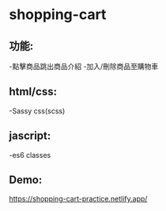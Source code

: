 # shopping-cart

## 功能:
-點擊商品跳出商品介紹
-加入/刪除商品至購物車

## html/css:
-Sassy css(scss)

## jascript:
-es6 classes

## Demo:
https://shopping-cart-practice.netlify.app/
